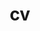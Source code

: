 ---
layout: cv
permalink: /cv/
title: cv
nav: true
nav_order: 5
cv_pdf: RuiMa-CV.pdf
description:
toc:
  sidebar: left
---